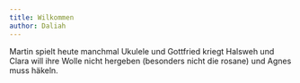 ```yaml
---
title: Wilkommen
author: Daliah
---
```


Martin spielt heute manchmal Ukulele und Gottfried kriegt Halsweh und Clara will ihre Wolle nicht hergeben (besonders nicht die rosane) und Agnes muss häkeln.